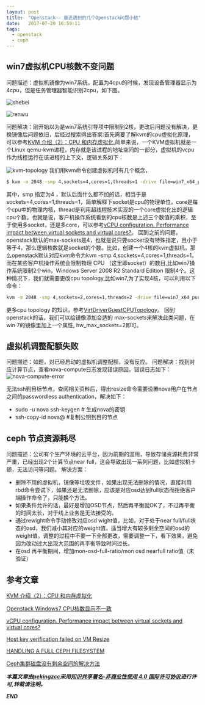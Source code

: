 ```yaml
---
layout: post
title:  "Openstack-- 最近遇到的几个Openstack问题小结"
date:   2017-07-20 16:59:11
tags: 
  - openstack
  - ceph
---
```



##  win7虚拟机CPU核数不变问题

问题描述：虚拟机镜像为win7系统，配置为4cpu的时候，发现设备管理器显示为4cpu，但是任务管理器智能识别2cpu，如下图。

![shebei](http://7xrnwq.com1.z0.glb.clouddn.com/2017-07-24-renwu.png)

![renwu](http://7xrnwq.com1.z0.glb.clouddn.com/2017-07-24-shebei.png)

问题解决：刚开始以为是win7系统引导项中限制到2核，更改后问题没有解决，更换镜像后问题依旧，后经过搜索得出答案:首先需要了解kvm的cpu虚拟化原理，可以参考[KVM 介绍（2）：CPU 和内存虚拟化](http://www.cnblogs.com/sammyliu/p/4543597.html),简单来说，一个KVM虚拟机就是一个Linux qemu-kvm进程，内存就是该进程的地址空间的一部分，虚拟机的vcpu作为线程运行在该进程的上下文，逻辑关系如下：

![kvm-topology](http://7xrnwq.com1.z0.glb.clouddn.com/2017-07-24-kvm-topology.jpg)
我们用kvm命令创建虚拟机时有几个概念，
```bash
$ kvm -m 2048 -smp 4,sockets=4,cores=1,threads=1 -drive file=win7_x64_pure 
```
其中，smp 指定为4 ，默认后面什么都不加的话，相当于是sockets=4,cores=1,threads=1，简单解释下socket是cpu的物理单位，core是每个cpu中的物理内核，thread是利用超线程技术实现的一个core虚拟化出的逻辑cpu个数。也就是说，客户机操作系统看到的cpu核数是上述三个数值的乘积，至于使用多socket，还是多core，可以参考[vCPU configuration. Performance impact between virtual sockets and virtual cores?](http://frankdenneman.nl/2013/09/18/vcpu-configuration-performance-impact-between-virtual-sockets-and-virtual-cores/)。
回到之前的问题，openstack默认的max-sockets是4，也就是说只要socket没有特殊指定，且小于等于4，那么逻辑核数就是socket的个数。比如，创建一个4核的kvm虚拟机，那么openstack默认对应kvm命令为kvm -smp 4,sockets=4,cores=1,threads=1。而在某些客户机操作系统会限制物理 CPU （这里即socket）的数目,比如win7操作系统限制2个win，Windows Server 2008 R2 Standard Edition 限制4个。这种情况下，我们就需要更改cpu topology,比如win7,为了实现4核，可以利用以下命令：
```bash
kvm -m 2048 -smp 4,sockets=2,cores=1,threads=2 -drive file=win7_x64_pure 
```
更多cpu topology 的知识，参考[VirtDriverGuestCPUTopology](https://wiki.openstack.org/wiki/VirtDriverGuestCPUTopology)。
回到openstack的话，我们可以给镜像添加合适的 max-sockets来解决此类问题，在win 7的镜像里加上一个属性, hw_max_sockets=2即可。


## 虚拟机调整配额失败

问题描述：如题，对已经启动的虚拟机调整配额，没有反应。
问题解决：找到对应计算节点，查看nova-compute日志发现错误原因，错误日志如下：
![nova-compute-error](http://7xrnwq.com1.z0.glb.clouddn.com/2017-07-24-error-log.png)

无法ssh到目标节点，查阅相关资料后，得出resize命令需要设置nova用户在节点之间的passwordless authentication，解决如下：
 - sudo -u nova ssh-keygen   # 生成nova的密钥
 - ssh-copy-id nova@<serverIP> #复制公钥到目的节点


## ceph 节点资源耗尽

问题描述：公司有个生产环境的云平台，因为前期的滥用，导致存储资源耗费非常严重，已经出现2个计算节点near full，这会导致出现一系列问题，比如虚拟机卡顿，无法访问等问题。
解决方案：
 - 删除不用的虚拟机，镜像等垃圾文件，如果出现无法删除的情况，直接利用rbd命令尝试下，如果还是无法删除，应该是对应osd达到full状态而拒绝客户端操作命令了，只能换个方法。
 - 如果条件允许的话，最好是增加OSD节点，然后再平衡就OK了，不过再平衡的时间太长，对于线上业务是无法接受的。
 - 通过rewight命令手动修改对应osd wight值，比如，对于处于near full/full状态的osd，我们减小其对应的weight值，适当增大有较多剩余空间的osd的weight值。调整的过程中不要一下全部更改，需要调整一下，看下效果，避免因为改动过大出现大范围的再平衡导致时间过长。
 - 在osd 再平衡期间，增加mon-osd-full-ratio/mon osd nearfull ratio值（未验证） 



## 参考文章


[KVM 介绍（2）：CPU 和内存虚拟化](http://www.cnblogs.com/sammyliu/p/4543597.html)

[Openstack Windows7 CPU核数显示不一致](http://www.pystack.org/openstack-windows7-cpu-core-count-display-inconsistencies/)

[vCPU configuration. Performance impact between virtual sockets and virtual cores?](http://frankdenneman.nl/2013/09/18/vcpu-configuration-performance-impact-between-virtual-sockets-and-virtual-cores/)

[Host key verification failed on VM Resize](http://lists.openstack.org/pipermail/openstack-operators/2013-January/002424.html)

[HANDLING A FULL CEPH FILESYSTEM](http://docs.ceph.com/docs/master/cephfs/full/)

[Ceph集群磁盘没有剩余空间的解决方法](http://xiaoquqi.github.io/blog/2015/05/12/ceph-osd-is-full/)

***本篇文章由[pekingzcc](https://zhangchenchen.github.io/)采用[知识共享署名-非商业性使用 4.0 国际许可协议](https://creativecommons.org/licenses/by-nc-sa/4.0/)进行许可,转载请注明。***


 ***END***